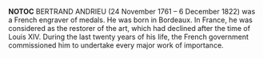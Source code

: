 __NOTOC__ BERTRAND ANDRIEU (24 November 1761 – 6 December 1822) was a French engraver of medals. He was born in Bordeaux. In France, he was considered as the restorer of the art, which had declined after the time of Louis XIV. During the last twenty years of his life, the French government commissioned him to undertake every major work of importance.
